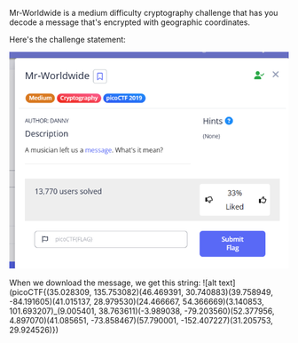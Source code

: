 Mr-Worldwide is a medium difficulty cryptography challenge that has you decode a message that's encrypted with geographic coordinates. 

Here's the challenge statement: 


![alt text](Imgs/Challenge.png)

When we download the message, we get this string: 
![alt text] (picoCTF{(35.028309, 135.753082)(46.469391, 30.740883)(39.758949, -84.191605)(41.015137, 28.979530)(24.466667, 54.366669)(3.140853, 101.693207)_(9.005401, 38.763611)(-3.989038, -79.203560)(52.377956, 4.897070)(41.085651, -73.858467)(57.790001, -152.407227)(31.205753, 29.924526)})
